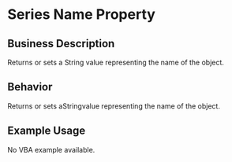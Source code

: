 # Series Name Property

## Business Description
Returns or sets a String value representing the name of the object.

## Behavior
Returns or sets aStringvalue representing the name of the object.

## Example Usage
No VBA example available.